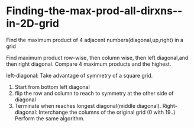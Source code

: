 # Finding-the-max-prod-all-dirxns--in-2D-grid
Find the maximum product of 4 adjacent numbers(diagonal,up,right) in a grid

Find maximum product row-wise, then column wise, then left diagonal,and then right diagonal. Compare 4 maximum products and the highest.

left-diagonal: 
  Take advantage of symmetry of a square grid. 
  1. Start from bottom left diagonal
  2. flip the row and column to reach to symmetry at the other side of diagonal
  3. Terminate when reaches longest diagonal(middle diagonal).
 Right-diagonal:
  Interchange the columns of the original grid (0 with 19..)
  Perform the same algorithm.
